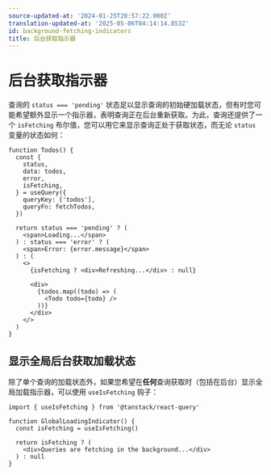 ```yaml
---
source-updated-at: '2024-01-25T20:57:22.000Z'
translation-updated-at: '2025-05-06T04:14:14.853Z'
id: background-fetching-indicators
title: 后台获取指示器
---
```


# 后台获取指示器

查询的 `status === 'pending'` 状态足以显示查询的初始硬加载状态，但有时您可能希望额外显示一个指示器，表明查询正在后台重新获取。为此，查询还提供了一个 `isFetching` 布尔值，您可以用它来显示查询正处于获取状态，而无论 `status` 变量的状态如何：

[//]: # 'Example'

```tsx
function Todos() {
  const {
    status,
    data: todos,
    error,
    isFetching,
  } = useQuery({
    queryKey: ['todos'],
    queryFn: fetchTodos,
  })

  return status === 'pending' ? (
    <span>Loading...</span>
  ) : status === 'error' ? (
    <span>Error: {error.message}</span>
  ) : (
    <>
      {isFetching ? <div>Refreshing...</div> : null}

      <div>
        {todos.map((todo) => (
          <Todo todo={todo} />
        ))}
      </div>
    </>
  )
}
```

[//]: # 'Example'

## 显示全局后台获取加载状态

除了单个查询的加载状态外，如果您希望在**任何**查询获取时（包括在后台）显示全局加载指示器，可以使用 `useIsFetching` 钩子：

[//]: # 'Example2'

```tsx
import { useIsFetching } from '@tanstack/react-query'

function GlobalLoadingIndicator() {
  const isFetching = useIsFetching()

  return isFetching ? (
    <div>Queries are fetching in the background...</div>
  ) : null
}
```

[//]: # 'Example2'
